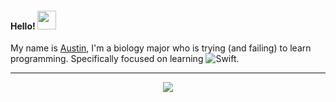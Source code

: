 <h4> Hello! <img src="https://raw.githubusercontent.com/verma-anushka/verma-anushka/master/gifs/wave.gif" width="30px"></h4>

My name is [Austin](https://github.com/aml4/), I'm a biology major who is trying (and failing) to learn programming. Specifically focused on learning ![Swift](https://img.shields.io/badge/-Swift-000000?style=flat&logo=Swift). 

***

 <p align="center"><img src="https://user-images.githubusercontent.com/42383701/116643287-b2eee800-a93e-11eb-8b66-518195884fb5.gif" /></p>
